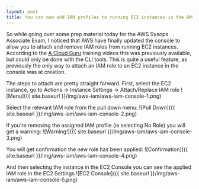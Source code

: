 ```yaml
---
layout: post
title: You can now add IAM profiles to running EC2 instances in the AWS console
---
```


So while going over some prep material today for the AWS Sysops Associate Exam, I noticed that AWS have finally updated the console to allow
you to attach and remove IAM roles from running EC2 instances.    According to the [A Cloud Guru](http://acloud.guru) training videos this 
was previously available, but could only be done with the CLI tools.   This is quite a useful feature, as previously the only way to attach an IAM
role to an EC2 instance in the console was at creation.

The steps to attach are pretty straight forward.   First, select the EC2 instance, go to Actions -> Instance Settings -> Attach/Replace IAM role
![Menu]({{ site.baseurl }}/img/aws-iam/aws-iam-console-1.png)

Select the relevant IAM role from the pull down menu:
![Pull Down]({{ site.baseurl }}/img/aws-iam/aws-iam-console-2.png)

If you're removing the assigned IAM profile (ie selecting No Role) you will get a warning:
![Warning!]({{ site.baseurl }}/img/aws-iam/aws-iam-console-3.png)

You will get confirmation the new role has been applied:
![Confirmation]({{ site.baseurl }}/img/aws-iam/aws-iam-console-4.png)

And then selecting the instance in the EC2 Console you can see the applied IAM role in the EC2 Settings
![EC2 Console]({{ site.baseurl }}/img/aws-iam/aws-iam-console-5.png)

